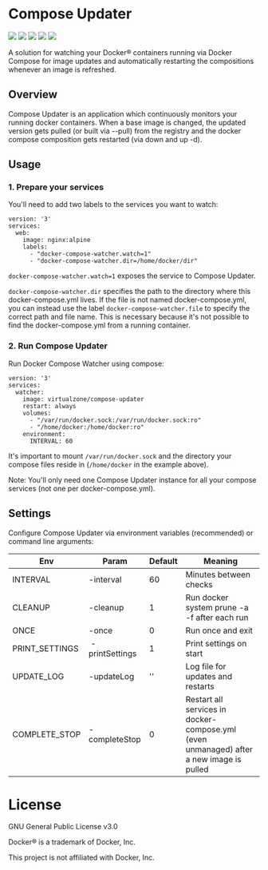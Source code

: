 # Compose Updater

[![](https://img.shields.io/github/workflow/status/virtualzone/compose-updater/build)](https://github.com/virtualzone/compose-updater/actions)
[![](https://img.shields.io/github/v/release/virtualzone/compose-updater)](https://github.com/virtualzone/compose-updater/releases)
[![](https://img.shields.io/github/release-date/virtualzone/compose-updater)](https://github.com/virtualzone/compose-updater/releases)
[![](https://img.shields.io/docker/image-size/virtualzone/compose-updater)](https://hub.docker.com/r/virtualzone/compose-updater)
[![](https://img.shields.io/github/license/virtualzone/compose-updater)](https://github.com/virtualzone/compose-updater/blob/master/LICENSE)

A solution for watching your Docker® containers running via Docker Compose for image updates and automatically restarting the compositions whenever an image is refreshed.

## Overview
Compose Updater is an application which continuously monitors your running docker containers. When a base image is changed, the updated version gets pulled (or built via --pull) from the registry and the docker compose composition gets restarted (via down and up -d).

## Usage
### 1. Prepare your services
You'll need to add two labels to the services you want to watch:

```
version: '3'
services:
  web:
    image: nginx:alpine
    labels:
      - "docker-compose-watcher.watch=1"
      - "docker-compose-watcher.dir=/home/docker/dir"
```

```docker-compose-watcher.watch=1``` exposes the service to Compose Updater.

```docker-compose-watcher.dir``` specifies the path to the directory where this docker-compose.yml lives. If the file is not named docker-compose.yml, you can instead use the label ```docker-compose-watcher.file``` to specify the correct path and file name. This is necessary because it's not possible to find the docker-compose.yml from a running container.

### 2. Run Compose Updater
Run Docker Compose Watcher using compose:

```
version: '3'
services:
  watcher:
    image: virtualzone/compose-updater
    restart: always
    volumes:
      - "/var/run/docker.sock:/var/run/docker.sock:ro"
      - "/home/docker:/home/docker:ro"
    environment:
      INTERVAL: 60
```

It's important to mount ```/var/run/docker.sock``` and the directory your compose files reside in (```/home/docker``` in the example above).

Note: You'll only need one Compose Updater instance for all your compose services (not one per docker-compose.yml).

## Settings
Configure Compose Updater via environment variables (recommended) or command line arguments:

Env | Param | Default | Meaning
--- | --- | --- | ---
INTERVAL | -interval | 60 | Minutes between checks
CLEANUP | -cleanup | 1 | Run docker system prune -a -f after each run
ONCE | -once | 0 | Run once and exit
PRINT_SETTINGS | -printSettings | 1 | Print settings on start
UPDATE_LOG | -updateLog | '' | Log file for updates and restarts
COMPLETE_STOP | -completeStop | 0 | Restart all services in docker-compose.yml (even unmanaged) after a new image is pulled

# License
GNU General Public License v3.0

Docker® is a trademark of Docker, Inc.

This project is not affiliated with Docker, Inc.
